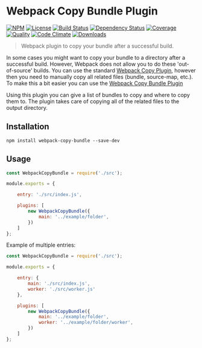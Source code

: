 # Webpack Copy Bundle Plugin

[![NPM][npm-image]][npm-url]
[![License][license-image]][license-url]
[![Build Status][travis-image]][travis-url]
[![Dependency Status][deps-image]][deps-url]
[![Coverage][coverage-image]][coverage-url]
[![Quality][quality-image]][quality-url]
[![Code Climate][climate-image]][climate-url]
[![Downloads][downloads-image]][downloads-url]

> Webpack plugin to copy your bundle after a successful build.

In some cases you might want to copy your bundle to a directory after a successful build.
However, Webpack does not allow you to do these 'out-of-source' builds. You can use the standard
[Webpack Copy Plugin](https://github.com/webpack-contrib/copy-webpack-plugin), however then you
need to manually copy all related files (bundle, source-map, etc.). To make this a bit easier
you can use the [Webpack Copy Bundle Plugin](https://www.npmjs.com/package/webpack-copy-bundle)

Using this plugin you can give a list of bundles to copy and where to copy them to. The plugin
takes care of copying all of the related files to the output directory.

## Installation

```
npm install webpack-copy-bundle --save-dev
```

## Usage

```javascript
const WebpackCopyBundle = require('./src');

module.exports = {

    entry: './src/index.js',

    plugins: [
        new WebpackCopyBundle({
            main: '../example/folder',
        })
    ]
};
```

Example of multiple entries:

```javascript
const WebpackCopyBundle = require('./src');

module.exports = {

    entry: {
        main: './src/index.js',
        worker: './src/worker.js'
    },

    plugins: [
        new WebpackCopyBundle({
            main: '../example/folder',
            worker: '../example/folder/worker',
        })
    ]
};
```

[npm-url]: https://npmjs.org/package/webpack-copy-bundle
[npm-image]: https://img.shields.io/npm/v/webpack-copy-bundle.svg
[license-image]: http://img.shields.io/npm/l/webpack-copy-bundle.svg
[license-url]: LICENSE
[travis-url]: https://travis-ci.org/ferdikoomen/webpack-copy-bundle
[travis-image]: https://img.shields.io/travis/ferdikoomen/webpack-copy-bundle.svg
[deps-url]: https://david-dm.org/ferdikoomen/webpack-copy-bundle
[deps-image]: https://img.shields.io/david/ferdikoomen/webpack-copy-bundle.svg
[coverage-url]: https://codecov.io/gh/ferdikoomen/webpack-copy-bundle
[coverage-image]: https://img.shields.io/codecov/c/github/ferdikoomen/webpack-copy-bundle.svg
[quality-url]: https://lgtm.com/projects/g/ferdikoomen/webpack-copy-bundle
[quality-image]: https://img.shields.io/lgtm/grade/javascript/g/ferdikoomen/webpack-copy-bundle.svg
[climate-url]: https://codeclimate.com/github/ferdikoomen/webpack-copy-bundle
[climate-image]: https://img.shields.io/codeclimate/maintainability/ferdikoomen/webpack-copy-bundle.svg
[downloads-image]: http://img.shields.io/npm/dm/webpack-copy-bundle.svg
[downloads-url]: http://npm-stat.com/charts.html?package=webpack-copy-bundle.svg
